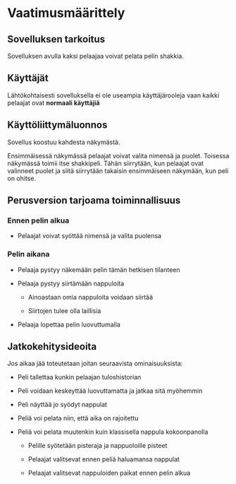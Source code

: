 # Vaatimusmäärittely

## Sovelluksen tarkoitus

Sovelluksen avulla kaksi pelaajaa voivat pelata pelin shakkia.

## Käyttäjät

Lähtökohtaisesti sovelluksella ei ole useampia käyttäjärooleja vaan kaikki
pelaajat ovat **normaali käyttäjiä**

## Käyttöliittymäluonnos

Sovellus koostuu kahdesta näkymästä. 

Ensimmäisessä näkymässä pelaajat voivat valita nimensä ja puolet. Toisessa 
näkymässä toimii itse shakkipeli. Tähän siirrytään, kun pelaajat ovat
valinneet puolet ja siitä siirrytään takaisin ensimmäiseen näkymään,
kun peli on ohitse.

## Perusversion tarjoama toiminnallisuus

### Ennen pelin alkua

- Pelaajat voivat syöttää nimensä ja valita puolensa

### Pelin aikana

- Pelaaja pystyy näkemään pelin tämän hetkisen tilanteen

- Pelaaja pystyy siirtämään nappuloita

	- Ainoastaan omia nappuloita voidaan siirtää

	- Siirtojen tulee olla laillisia

- Pelaaja lopettaa pelin luovuttumalla

## Jatkokehitysideoita

Jos aikaa jää toteutetaan joitan seuraavista ominaisuuksista:

- Peli tallettaa kunkin pelaajan tuloshistorian

- Peli voidaan keskeyttää luovuttamatta ja jatkaa sitä myöhemmin

- Peli näyttää jo syödyt nappulat

- Peliä voi pelata niin, että aika on rajoitettu

- Peliä voi pelata muutenkin kuin klassisella nappula kokoonpanolla
	
	- Pelille syötetään pisteraja ja nappuoloille pisteet

	- Pelaajat valitsevat ennen peliä haluamansa nappulat

	- Pelaajat valitsevat nappuloiden paikat ennen pelin alkua
